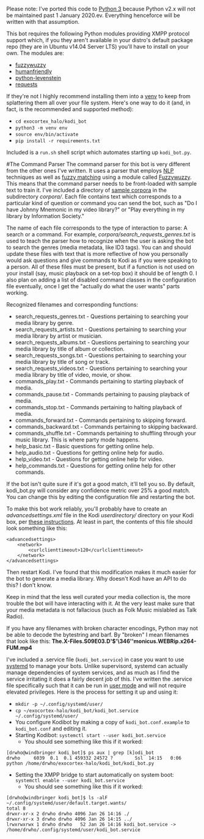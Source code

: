 Please note: I've ported this code to [Python 3](https://pythonclock.org) because Python v2.x will not be maintained past 1 January 2020.ev.  Everything henceforce will be written with that assumption.

This bot requires the following Python modules providing XMPP protocol support which, if you they aren't available in your distro's default package repo (they are in Ubuntu v14.04 Server LTS) you'll have to install on your own.  The modules are:

* [fuzzywuzzy](https://github.com/seatgeek/fuzzywuzzy)
* [humanfriendly](https://github.com/xolox/python-humanfriendly)
* [python-levenstein](https://github.com/ztane/python-Levenshtein)
* [requests](http://docs.python-requests.org/en/master/)

If they're not I highly recommend installing them into a [venv](https://docs.python.org/3/tutorial/venv.html) to keep from splattering them all over your file system.  Here's one way to do it (and, in fact, is the recommended and supported method):

* `cd exocortex_halo/kodi_bot`
* `python3 -m venv env`
* `source env/bin/activate`
* `pip install -r requirements.txt`

Included is a `run.sh` shell script which automates starting up `kodi_bot.py`.

#The Command Parser
The command parser for this bot is very different from the other ones I've written.  It uses a parser that employs [NLP](https://en.wikipedia.org/wiki/Natural_language_processing) techniques as well as [fuzzy matching](https://en.wikipedia.org/wiki/Fuzzy_matching_(computer-assisted_translation)) using a module called [Fuzzywuzzy](https://github.com/seatgeek/fuzzywuzzy).  This means that the command parser needs to be front-loaded with sample text to train it.  I've included a directory of [sample corpora](https://en.wikipedia.org/wiki/Text_corpus) in the subdirectory *corpora/*.  Each file contains text which corresponds to a particular kind of question or command you can send the bot, such as "Do I have Johnny Mnemonic in my video library?" or "Play everything in my library by Information Society."

The name of each file corresponds to the type of interaction to parse: A search or a command.  For example, *corpora/search_requests_genres.txt* is used to teach the parser how to recognize when the user is asking the bot to search the genres (media metadata, like ID3 tags).  You can and should update these files with text that is more reflective of how you personally would ask questions and give commands to Kodi as if you were speaking to a person.  All of these files must be present, but if a function is not used on your install (say, music playback on a set-top box) it should be of length 0.  I also plan on adding a list of disabled command classes in the configuration file eventually, once I get the "actually do what the user wants" parts working.

Recognized filenames and corresponding functions:

* search_requests_genres.txt - Questions pertaining to searching your media library by genre.
* search_requests_artists.txt - Questions pertaining to searching your media library by artist or musician.
* search_requests_albums.txt - Questions pertaining to searching your media library by title of album or collection.
* search_requests_songs.txt - Questions pertaining to searching your media library by title of song or track.
* search_requests_videos.txt - Questions pertaining to searching your media library by title of video, movie, or show.
* commands_play.txt - Commands pertaining to starting playback of media.
* commands_pause.txt - Commands pertaining to pausing playback of media.
* commands_stop.txt - Commands pertaining to halting playback of media.
* commands_forward.txt - Commands pertaining to skipping forward.
* commands_backward.txt - Commands pertaining to skipping backward.
* commands_shuffle.txt - Commands pertaining to shuffling through your music library.  This is where party mode happens.
* help_basic.txt - Basic questions for getting online help.
* help_audio.txt - Questions for getting online help for audio.
* help_video.txt - Questions for getting online help for video.
* help_commands.txt - Questions for getting online help for other commands.

If the bot isn't quite sure if it's got a good match, it'll tell you so.  By default, kodi_bot.py will consider any confidence metric over 25% a good match.  You can change this by editing the configuration file and restarting the bot.

To make this bot work reliably, you'll probably have to create an *advancedsettings.xml* file in the Kodi *userdirectory/* directory on your Kodi box, per [these instructions](https://kodi.wiki/view/Advancedsettings.xml).  At least in part, the contents of this file should look something like this:

```
<advancedsettings>
    <network>
        <curlclienttimeout>120</curlclienttimeout>
    </network>
</advancedsettings>
```

Then restart Kodi.  I've found that this modification makes it much easier for the bot to generate a media library.  Why doesn't Kodi have an API to do this?  I don't know.

Keep in mind that the less well curated your media collection is, the more trouble the bot will have interacting with it.  At the very least make sure that your media metadata is not fallacious (such as Folk Music mislabled as Talk Radio).

If you have any filenames with broken character encodings, Python may not be able to decode the bytestring and barf.  By "broken" I mean filenames that look like this: **The.X-Files.S09E03.D'$'\346''monicus.WEBRip.x264-FUM.mp4**

I've included a .service file (`kodi_bot.service`) in case you want to use [systemd](https://www.freedesktop.org/wiki/Software/systemd/) to manage your bots.  Unlike supervisord, systemd can actually manage dependencies of system services, and as much as I find the service irritating it does a fairly decent job of this.  I've written the .service file specifically such that it can be run in [user mode](https://wiki.archlinux.org/index.php/Systemd/User) and will not require elevated privileges.  Here is the process for setting it up and using it:

* `mkdir -p ~/.config/systemd/user/`
* `cp ~/exocortex-halo/kodi_bot/kodi_bot.service ~/.config/systemd/user/`
* You configure Kodibot by making a copy of `kodi_bot.conf.example` to `kodi_bot.conf` and editing it.
* Starting Kodibot: `systemctl start --user kodi_bot.service`
  * You should see something like this if it worked:
```
[drwho@windbringer kodi_bot]$ ps aux | grep [k]odi_bot
drwho     6039  0.1  0.1 459332 24572 ?        Ssl  14:15   0:06 python /home/drwho/exocortex-halo/kodi_bot/kodi_bot.py
```
* Setting the XMPP bridge to start automatically on system boot: `systemctl enable --user kodi_bot.service`
  * You should see something like this if it worked:

```
[drwho@windbringer kodi_bot]$ ls -alF ~/.config/systemd/user/default.target.wants/
total 8
drwxr-xr-x 2 drwho drwho 4096 Jan 26 14:16 ./
drwxr-xr-x 3 drwho drwho 4096 Jan 26 14:15 ../
lrwxrwxrwx 1 drwho drwho   52 Jan 26 14:16 kodi_bot.service -> /home/drwho/.config/systemd/user/kodi_bot.service
```
